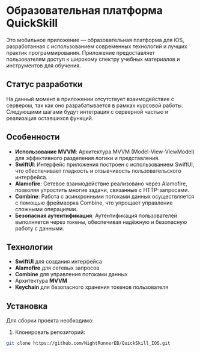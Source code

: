# Образовательная платформа QuickSkill

Это мобильное приложение — образовательная платформа для iOS, разработанная с использованием современных технологий и лучших практик программирования. Приложение предоставляет пользователям доступ к широкому спектру учебных материалов и инструментов для обучения.

## Статус разработки
На данный момент в приложении отсутствует взаимодействие с сервером, так как оно разрабатывается в рамках курсовой работы. Следующими шагами будут интеграция с серверной частью и реализация оставшихся функций.

## Особенности
- **Использование MVVM**: Архитектура MVVM (Model-View-ViewModel) для эффективного разделения логики и представления.
- **SwiftUI**: Интерфейс приложения построен с использованием SwiftUI, что обеспечивает гладкость и отзывчивость пользовательского интерфейса.
- **Alamofire**: Сетевое взаимодействие реализовано через Alamofire, позволяя упростить многие задачи, связанные с HTTP-запросами.
- **Combine**: Работа с асинхронными потоками данных осуществляется с помощью фреймворка Combine, что упрощает управление сложными операциями.
- **Безопасная аутентификация**: Аутентификация пользователей выполняется через токены, обеспечивая надёжную и безопасную работу с данными.

## Технологии
- **SwiftUI** для создания интерфейса
- **Alamofire** для сетевых запросов
- **Combine** для управления потоками данных
- Архитектура **MVVM**
- **Keychain** для безопасного хранения токенов пользователя

## Установка
Для сборки проекта необходимо:
1. Клонировать репозиторий:
```bash
git clone https://github.com/NightRunnerEB/QuickSkill_IOS.git
